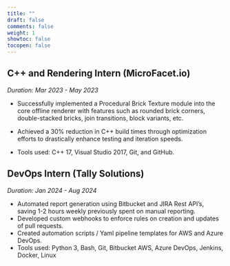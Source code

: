 ```yaml
---
title: ""
draft: false
comments: false
weight: 1
showtoc: false
tocopen: false
---
```


## C++ and Rendering Intern (MicroFacet.io)
*Duration: Mar 2023 - May 2023*

- Successfully implemented a Procedural Brick Texture module into the core offline renderer
with features such as rounded brick corners, double-stacked bricks, join transitions, block variants, etc.

- Achieved a 30% reduction in C++ build times through optimization efforts to drastically enhance
testing and iteration speeds.

- Tools used: C++ 17, Visual Studio 2017, Git, and GitHub.

## DevOps Intern (Tally Solutions) 
*Duration: Jan 2024 - Aug 2024*

- Automated report generation using Bitbucket and JIRA Rest API’s, saving 1-2 hours weekly
previously spent on manual reporting.
- Developed custom webhooks to enforce rules on creation and updates of pull requests.
- Created automation scripts / Yaml pipeline templates for AWS and Azure DevOps.
- Tools used: Python 3, Bash, Git, Bitbucket AWS, Azure DevOps, Jenkins, Docker, Linux
